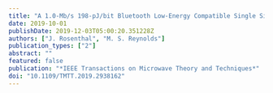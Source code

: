 ```yaml
---
title: "A 1.0-Mb/s 198-pJ/bit Bluetooth Low-Energy Compatible Single Sideband Backscatter Uplink for the NeuroDisc Brain–Computer Interface"
date: 2019-10-01
publishDate: 2019-12-03T05:00:20.351228Z
authors: ["J. Rosenthal", "M. S. Reynolds"]
publication_types: ["2"]
abstract: ""
featured: false
publication: "*IEEE Transactions on Microwave Theory and Techniques*"
doi: "10.1109/TMTT.2019.2938162"
---
```


